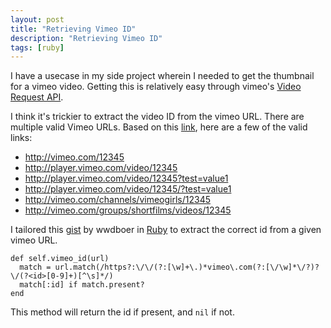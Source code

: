```yaml
---
layout: post
title: "Retrieving Vimeo ID"
description: "Retrieving Vimeo ID"
tags: [ruby]
---
```


I have a usecase in my side project wherein I needed to get the thumbnail for a vimeo video. Getting this is relatively easy through vimeo's [Video Request API](http://developer.vimeo.com/apis/simple#video-request).

I think it's trickier to extract the video ID from the vimeo URL. There are multiple valid Vimeo URLs. Based on this [link](http://stackoverflow.com/questions/10488943/easy-way-to-get-vimeo-id-from-a-vimeo-url), here are a few of the valid links:


* http://vimeo.com/12345
* http://player.vimeo.com/video/12345
* http://player.vimeo.com/video/12345?test=value1
* http://player.vimeo.com/video/12345/?test=value1
* http://vimeo.com/channels/vimeogirls/12345
* http://vimeo.com/groups/shortfilms/videos/12345

I tailored this [gist](https://gist.github.com/wwdboer/4943672) by wwdboer in [Ruby](https://gist.github.com/jpibarra1130/9993586) to extract the correct id from a given vimeo URL.

    def self.vimeo_id(url)
      match = url.match(/https?:\/\/(?:[\w]+\.)*vimeo\.com(?:[\/\w]*\/?)?\/(?<id>[0-9]+)[^\s]*/)
      match[:id] if match.present?
    end

This method will return the id if present, and ```nil``` if not.